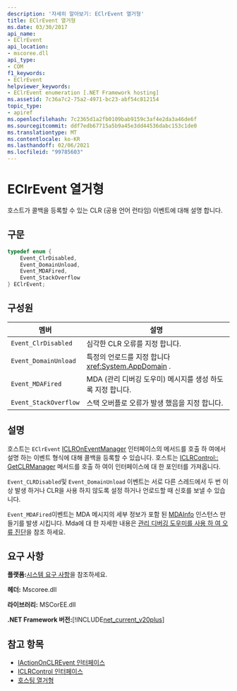```yaml
---
description: '자세히 알아보기: EClrEvent 열거형'
title: EClrEvent 열거형
ms.date: 03/30/2017
api_name:
- EClrEvent
api_location:
- mscoree.dll
api_type:
- COM
f1_keywords:
- EClrEvent
helpviewer_keywords:
- EClrEvent enumeration [.NET Framework hosting]
ms.assetid: 7c36a7c2-75a2-4971-bc23-abf54c812154
topic_type:
- apiref
ms.openlocfilehash: 7c2365d1a2fb0109bab9159c3af4e2da3a46de6f
ms.sourcegitcommit: ddf7edb67715a5b9a45e3dd44536dabc153c1de0
ms.translationtype: MT
ms.contentlocale: ko-KR
ms.lasthandoff: 02/06/2021
ms.locfileid: "99785603"
---
```

# <a name="eclrevent-enumeration"></a>EClrEvent 열거형

호스트가 콜백을 등록할 수 있는 CLR (공용 언어 런타임) 이벤트에 대해 설명 합니다.  
  
## <a name="syntax"></a>구문  
  
```cpp  
typedef enum {  
    Event_ClrDisabled,  
    Event_DomainUnload,  
    Event_MDAFired,  
    Event_StackOverflow  
} EClrEvent;  
```  
  
## <a name="members"></a>구성원  
  
|멤버|설명|  
|------------|-----------------|  
|`Event_ClrDisabled`|심각한 CLR 오류를 지정 합니다.|  
|`Event_DomainUnload`|특정의 언로드를 지정 합니다 <xref:System.AppDomain> .|  
|`Event_MDAFired`|MDA (관리 디버깅 도우미) 메시지를 생성 하도록 지정 합니다.|  
|`Event_StackOverflow`|스택 오버플로 오류가 발생 했음을 지정 합니다.|  
  
## <a name="remarks"></a>설명  

 호스트는 `EClrEvent` [ICLROnEventManager](iclroneventmanager-interface.md) 인터페이스의 메서드를 호출 하 여에서 설명 하는 이벤트 형식에 대해 콜백을 등록할 수 있습니다. 호스트는 [ICLRControl:: GetCLRManager](iclrcontrol-getclrmanager-method.md) 메서드를 호출 하 여이 인터페이스에 대 한 포인터를 가져옵니다.  
  
 `Event_CLRDisabled`및 `Event_DomainUnload` 이벤트는 서로 다른 스레드에서 두 번 이상 발생 하거나 CLR을 사용 하지 않도록 설정 하거나 언로드할 때 신호를 보낼 수 있습니다.  
  
 `Event_MDAFired`이벤트는 MDA 메시지의 세부 정보가 포함 된 [MDAInfo](mdainfo-structure.md) 인스턴스 만들기를 발생 시킵니다. Mda에 대 한 자세한 내용은 [관리 디버깅 도우미를 사용 하 여 오류 진단](../../debug-trace-profile/diagnosing-errors-with-managed-debugging-assistants.md)을 참조 하세요.  
  
## <a name="requirements"></a>요구 사항  

 **플랫폼:**[시스템 요구 사항](../../get-started/system-requirements.md)을 참조하세요.  
  
 **헤더:** Mscoree.dll  
  
 **라이브러리:** MSCorEE.dll  
  
 **.NET Framework 버전:**[!INCLUDE[net_current_v20plus](../../../../includes/net-current-v20plus-md.md)]  
  
## <a name="see-also"></a>참고 항목

- [IActionOnCLREvent 인터페이스](iactiononclrevent-interface.md)
- [ICLRControl 인터페이스](iclrcontrol-interface.md)
- [호스팅 열거형](hosting-enumerations.md)
